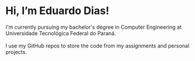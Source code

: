 <h1> Hi, I’m Eduardo Dias! </h1>

  
I'm currently pursuing my bachelor's degree in Computer Engineering at Universidade Tecnológica Federal do Paraná.\
\
I use my GitHub repos to store the code from my assignments and personal projects.
